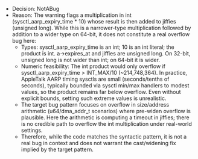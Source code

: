 - Decision: NotABug
- Reason: The warning flags a multiplication in int (sysctl_aarp_expiry_time * 10) whose result is then added to jiffies (unsigned long). While this is a narrower-type multiplication followed by addition to a wider type on 64-bit, it does not constitute a real overflow bug here:
  - Types: sysctl_aarp_expiry_time is an int; 10 is an int literal; the product is int. a->expires_at and jiffies are unsigned long. On 32-bit, unsigned long is not wider than int; on 64-bit it is wider.
  - Numeric feasibility: The int product would only overflow if sysctl_aarp_expiry_time > INT_MAX/10 (~214,748,364). In practice, AppleTalk AARP timing sysctls are small (seconds/tenths of seconds), typically bounded via sysctl min/max handlers to modest values, so the product remains far below overflow. Even without explicit bounds, setting such extreme values is unrealistic.
  - The target bug pattern focuses on overflow in size/address arithmetic (u64/dma_addr_t scenarios) where pre-widen overflow is plausible. Here the arithmetic is computing a timeout in jiffies; there is no credible path to overflow the int multiplication under real-world settings.
  - Therefore, while the code matches the syntactic pattern, it is not a real bug in context and does not warrant the cast/widening fix implied by the target pattern.
